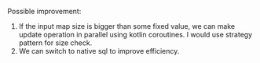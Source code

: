 Possible improvement:
1. If the input map size is bigger than some fixed value, we can make update operation in parallel using kotlin coroutines.
I would use strategy pattern for size check.
2. We can switch to native sql to improve efficiency.